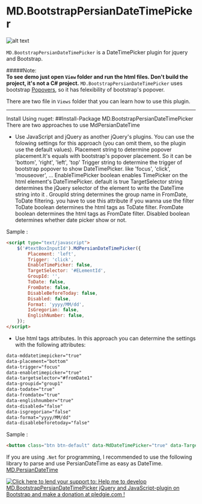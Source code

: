 # MD.BootstrapPersianDateTimePicker

![alt text](http://raw.githubusercontent.com/Mds92/MD.BootstrapPersianDateTimePicker/master/MD.BootstrapPersianDateTimePicker/Content/MD.PersianDateTimePicker.png "MD.BootstrapPersianDateTimePicker")

`MD.BootstrapPersianDateTimePicker` is a DateTimePicker plugin for jquery and Bootstrap.

#####Note:<br>
**To see demo just open `View` folder and run the html files. Don't build the project, it's not a C# project.**
`MD.BootstrapPersianDateTimePicker` uses bootstrap [Popovers](http://getbootstrap.com/javascript/#popovers), so it has felexibility of bootstrap's popover.

There are two file in `Views` folder that you can learn how to use this plugin.

----
Install Using nuget:
##Install-Package MD.BootstrapPersianDateTimePicker
There are two approaches to use MdPersianDateTime
- Use JavaScript and jQuery as another jQuery's plugins.
You can use the folowing settings for this approach (you can omit them, so the plugin use the default values).
Placement string to determine popover placement.It's equals with bootstrap's popover placement. So it can be 'bottom', 'right', 'left', 'top'
Trigger string to determine the trigger of bootstrap popover to show DateTimePicker. like 'focus', 'click', 'mouseover', ...
EnableTimePicker boolean enables TimePicker on the html element's DateTimePicker. default is true
TargetSelector string determines the jQuery selector of the element to write the DateTime string into it .
GroupId string determines the group name in FromDate, ToDate filtering. you have to use this attribute if you wanna use the filter
ToDate boolean determines the html tags as ToDate filter.
FromDate boolean determines the html tags as FromDate filter.
Disabled boolean determines whether date picker show or not.

Sample :
```html
<script type="text/javascript">
    $('#textBoxInputId').MdPersianDateTimePicker({
		Placement: 'left',		
		Trigger: 'click',
		EnableTimePicker: false,
		TargetSelector: '#ELementId',
		GroupId: '',
		ToDate: false,
		FromDate: false,
		DisableBeforeToday: false,
		Disabled: false,
		Format: 'yyyy/MM/dd',		
		IsGregorian: false,
		EnglishNumber: false,
    });
</script>
```
- Use html tags attributes.
In this approach you can determine the settings with the following attributes:
```html
data-mddatetimepicker="true"
data-placement="bottom"
data-trigger="focus"
data-enabletimepicker="true"
data-targetselector="#fromDate1"
data-groupid="group1"
data-todate="true"
data-fromdate="true"
data-englishnumber="true"
data-disabled="false"
data-isgregorian="false"
data-format="yyyy/MM/dd"
data-disablebeforetoday="false"
```

Sample :
```html
<button class="btn btn-default" data-MdDateTimePicker="true" data-TargetSelector="#input1" data-EnableTimePicker="true" data-Placement="left" data-Trigger="click">انتخاب تاریخ</button>
```
If you are using `.Net` for programming, I recommended to use the following library to parse and use PersianDateTime as easy as DateTime.
[MD.PersianDateTime](https://github.com/Mds92/MD.PersianDateTime)

<a href='https://pledgie.com/campaigns/31713'><img alt='Click here to lend your support to: Help me to develop MD.BootstrapPersianDateTimePicker jQuery and JavaScript-plugin on Bootstrap and make a donation at pledgie.com !' src='https://pledgie.com/campaigns/31713.png?skin_name=chrome' border='0' ></a>
